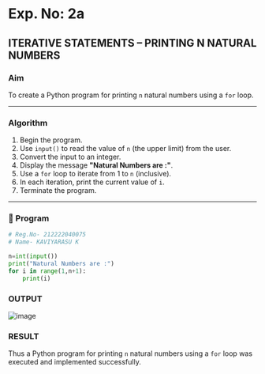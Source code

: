 # Exp. No: 2a  
## ITERATIVE STATEMENTS – PRINTING N NATURAL NUMBERS

###  Aim
To create a Python program for printing `n` natural numbers using a `for` loop.

---

###  Algorithm

1. Begin the program.
2. Use `input()` to read the value of `n` (the upper limit) from the user.
3. Convert the input to an integer.
4. Display the message **"Natural Numbers are :"**.
5. Use a `for` loop to iterate from 1 to `n` (inclusive).
6. In each iteration, print the current value of `i`.
7. Terminate the program.

---

### 🧾 Program

```python
# Reg.No- 212222040075
# Name- KAVIYARASU K

n=int(input())
print("Natural Numbers are :")
for i in range(1,n+1):   
    print(i)

```
### OUTPUT

![image](https://github.com/user-attachments/assets/4d86ebd2-824a-4dbf-8a10-e65c6bef9180)

### RESULT

Thus a Python program for printing `n` natural numbers using a `for` loop was executed and implemented successfully.
